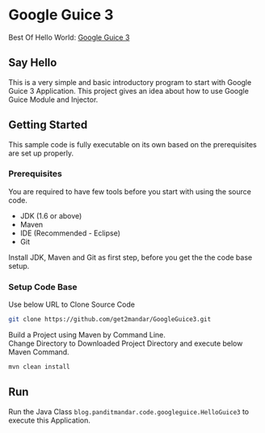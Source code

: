 # Google Guice 3
Best Of Hello World: [Google Guice 3]

## Say Hello
This is a very simple and basic introductory program to start with Google Guice 3 Application. This project gives an idea about how to use Google Guice Module and Injector. 

## Getting Started

This sample code is fully executable on its own based on the prerequisites are set up properly.

### Prerequisites

You are required to have few tools before you start with using the source code.
- JDK (1.6 or above)
- Maven
- IDE (Recommended - Eclipse)
- Git

Install JDK, Maven and Git as first step, before you get the the code base setup.

### Setup Code Base

Use below URL to Clone Source Code

```sh
git clone https://github.com/get2mandar/GoogleGuice3.git
```

Build a Project using Maven by Command Line.<br>
Change Directory to Downloaded Project Directory and execute below Maven Command.

```sh
mvn clean install
```


## Run

Run the Java Class ```blog.panditmandar.code.googleguice.HelloGuice3``` to execute this Application.


[Google Guice 3]: <https://panditmandar.blog/2018/09/15/google-guice-3/>
